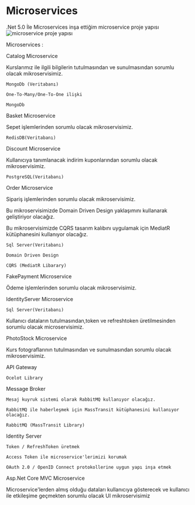 # Microservices
.Net 5.0 İle Microservices inşa ettiğim microservice proje yapısı
![microservice proje yapısı](https://user-images.githubusercontent.com/89848535/207954245-e088270f-a98a-4a94-917f-c645ac85e2a9.png)

Microservices :

Catalog Microservice

Kurslarımız ile ilgili bilgilerin tutulmasından ve sunulmasından sorumlu olacak mikroservisimiz.

    MongoDb (Veritabanı)

    One-To-Many/One-To-One ilişki

    MongoDb

Basket Microservice

Sepet işlemlerinden sorumlu olacak mikroservisimiz.

    RedisDB(Veritabanı)

Discount Microservice

Kullanıcıya tanımlanacak indirim kuponlarından sorumlu olacak mikroservisimiz.

    PostgreSQL(Veritabanı)

Order Microservice

Sipariş işlemlerinden sorumlu olacak mikroservisimiz.

Bu mikroservisimizde Domain Driven Design yaklaşımını kullanarak geliştiriyor olacağız.

Bu mikroservisimizde CQRS tasarım kalıbını uygulamak için MediatR kütüphanesini kullanıyor olacağız.

    Sql Server(Veritabanı)

    Domain Driven Design

    CQRS (MediatR Libarary)

FakePayment Microservice

Ödeme işlemlerinden sorumlu olacak mikroservisimiz.

IdentityServer Microservice

    Sql Server(Veritabanı)

Kullanıcı dataların tutulmasından,token ve refreshtoken üretilmesinden sorumlu olacak microservisimiz.

PhotoStock Microservice

Kurs fotograflarının tutulmasından ve sunulmasından sorumlu olacak mikroservisimiz.

API Gateway

    Ocelot Library

Message Broker

    Mesaj kuyruk sistemi olarak RabbitMQ kullanıyor olacağız.

    RabbitMQ ile haberleşmek için MassTransit kütüphanesini kullanıyor olacağız.

    RabbitMQ (MassTransit Library)

Identity Server

    Token / RefreshToken üretmek

    Access Token ile microservice'lerimizi korumak

    OAuth 2.0 / OpenID Connect protokollerine uygun yapı inşa etmek

Asp.Net Core MVC Microservice

Microservice'lerden almış olduğu dataları kullanıcıya gösterecek ve kullanıcı ile etkileşime geçmekten sorumlu olacak UI mikroservisimiz
